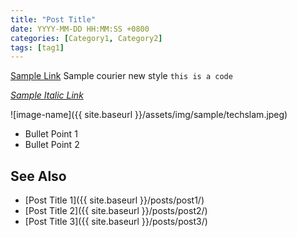 ```yaml
---
title: "Post Title"
date: YYYY-MM-DD HH:MM:SS +0800
categories: [Category1, Category2]
tags: [tag1]
---
```


[Sample Link](https://www.example.com/) 
Sample courier new style `this is a code`

[*Sample Italic Link*](https://www.example.com/)

![image-name]({{ site.baseurl }}/assets/img/sample/techslam.jpeg)

- Bullet Point 1
- Bullet Point 2

## See Also

* [Post Title 1]({{ site.baseurl }}/posts/post1/)
* [Post Title 2]({{ site.baseurl }}/posts/post2/)
* [Post Title 3]({{ site.baseurl }}/posts/post3/)

